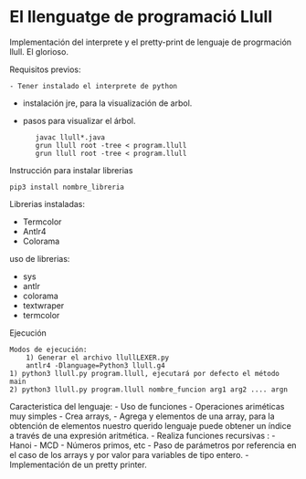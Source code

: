El llenguatge de programació Llull
===================================

Implementación del interprete y el pretty-print de lenguaje de progrmación llull. El glorioso.

Requisitos previos:

	- Tener instalado el interprete de python
   - instalación jre, para la visualización de arbol.
   - pasos para visualizar el árbol.

   			javac llull*.java
   			grun llull root -tree < program.llull
   			grun llull root -tree < program.llull


Instrucción para instalar librerias

	pip3 install nombre_libreria

Librerias instaladas:
   
   - Termcolor
   - Antlr4
   - Colorama

uso de librerias: 
   - sys
   - antlr
   - colorama
   - textwraper
   - termcolor

Ejecución
	
	Modos de ejecución:
        1) Generar el archivo llullLEXER.py
		antlr4 -Dlanguage=Python3 llull.g4
	1) python3 llull.py program.llull, ejecutará por defecto el método main
	2) python3 llull.py program.llull nombre_funcion arg1 arg2 .... argn



Caracteristica del lenguaje:
	- Uso de funciones
	- Operaciones ariméticas muy simples
	- Crea arrays, 
	- Agrega y elementos de una array, para la obtención de elementos nuestro querido lenguaje puede obtener un índice a través de una expresión aritmética.
	- Realiza funciones recursivas :
	    - Hanoi
	    - MCD
	    - Números primos, etc
	    - Paso de parámetros por referencia en el caso de los arrays y por valor para variables de tipo entero.
	- Implementación de un pretty printer.

